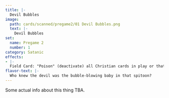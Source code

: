 ```yaml
---
title: |-
  Devil Bubbles
image: 
  path: cards/scanned/pregame2/01 Devil Bubbles.png
  text: |-
    Devil Bubbles
set:
  name: Pregame 2
  number: 1
category: Satanic
effects: 
- |-
  Field Card: "Poison" (deactivate) all Christian cards in play or that are played, after their effect.
flavor-text: |-
  Who knew the devil was the bubble-blowing baby in that spitoon?
---
```

Some actual info about this thing TBA.
